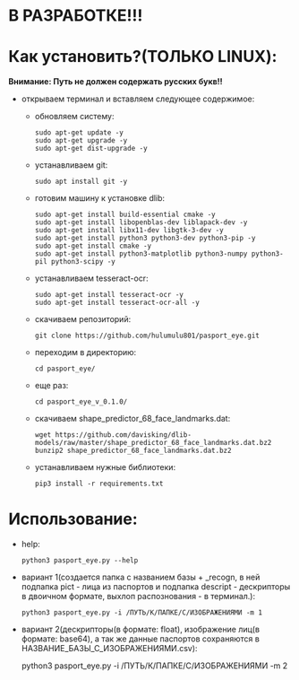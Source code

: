 # В РАЗРАБОТКЕ!!!

# Как установить?(ТОЛЬКО LINUX):
**Внимание: Путь не должен содержать русских букв!!**

* открываем терминал и вставляем следующее содержимое:
  - обновляем систему:
  
        sudo apt-get update -y
        sudo apt-get upgrade -y
        sudo apt-get dist-upgrade -y
  - устанавливаем git:
  
        sudo apt install git -y
  - готовим машину к установке dlib:
  
        sudo apt-get install build-essential cmake -y
        sudo apt-get install libopenblas-dev liblapack-dev -y
        sudo apt-get install libx11-dev libgtk-3-dev -y
        sudo apt-get install python3 python3-dev python3-pip -y
        sudo apt-get install cmake -y
        sudo apt-get install python3-matplotlib python3-numpy python3-pil python3-scipy -y
  - устанавливаем tesseract-ocr:
  
        sudo apt-get install tesseract-ocr -y
        sudo apt-get install tesseract-ocr-all -y
  - скачиваем репозиторий:
  
        git clone https://github.com/hulumulu801/pasport_eye.git
  - переходим в директорию:
  
        cd pasport_eye/
  - еще раз:
  
        cd pasport_eye_v_0.1.0/
  - скачиваем shape_predictor_68_face_landmarks.dat:
  
        wget https://github.com/davisking/dlib-models/raw/master/shape_predictor_68_face_landmarks.dat.bz2
        bunzip2 shape_predictor_68_face_landmarks.dat.bz2
  - устанавливаем нужные библиотеки:
  
        pip3 install -r requirements.txt
# Использование:

  - help:
  
        python3 pasport_eye.py --help
  - вариант 1(создается папка с названием базы + _recogn, в ней подпапка pict - лица из паспортов и подпапка descript - дескрипторы в двоичном формате, выхлоп распознования - в терминал.):
  
        python3 pasport_eye.py -i /ПУТЬ/К/ПАПКЕ/С/ИЗОБРАЖЕНИЯМИ -m 1
   - вариант 2(дескрипторы(в формате: float), изображение лиц(в формате: base64), а так же данные паспортов сохраняются в НАЗВАНИЕ_БАЗЫ_С_ИЗОБРАЖЕНИЯМИ.csv):
   
        python3 pasport_eye.py -i /ПУТЬ/К/ПАПКЕ/С/ИЗОБРАЖЕНИЯМИ -m 2
